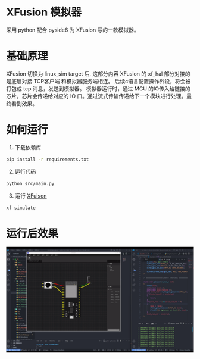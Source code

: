 # XFusion 模拟器

采用 python 配合 pyside6 为 XFusion 写的一款模拟器。

# 基础原理

XFusion 切换为 linux_sim target 后, 这部分内容 XFusion 的 xf_hal 部分对接的是底层对接 TCP客户端 和模拟器服务端相连。
后续c语言配置操作外设，将会被打包成 tcp 消息，发送到模拟器。
模拟器运行时，通过 MCU 的IO传入给链接的芯片，芯片会传递给对应的 IO 口。通过流式传输传递给下一个模块进行处理。最终看到效果。

# 如何运行

1. 下载依赖库
```bash
pip install -r requirements.txt
```

2. 运行代码
```bash
python src/main.py 
```

3. 运行 [XFuison](https://github.com/x-eks-fusion/xfusion)
```bash
xf simulate
```

# 运行后效果

![demo](assets/demo.gif)
